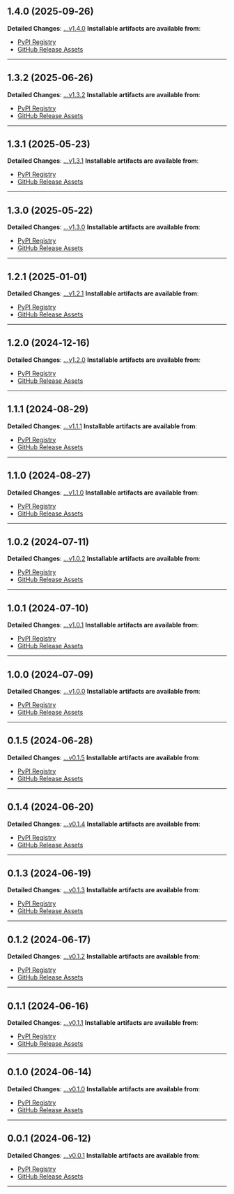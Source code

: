 ## 1.4.0 (2025‑09‑26)

                                                                        
**Detailed Changes**: [...v1.4.0](https://github.com/Nicconike/Steam-Stats/compare/...v1.4.0)
**Installable artifacts are available from**:
- [PyPI Registry](...)
- [GitHub Release Assets](...)
---
## 1.3.2 (2025‑06‑26)

                                                                        
**Detailed Changes**: [...v1.3.2](https://github.com/Nicconike/Steam-Stats/compare/...v1.3.2)
**Installable artifacts are available from**:
- [PyPI Registry](...)
- [GitHub Release Assets](...)
---
## 1.3.1 (2025‑05‑23)

                                                                        
**Detailed Changes**: [...v1.3.1](https://github.com/Nicconike/Steam-Stats/compare/...v1.3.1)
**Installable artifacts are available from**:
- [PyPI Registry](...)
- [GitHub Release Assets](...)
---
## 1.3.0 (2025‑05‑22)

                                                                        
**Detailed Changes**: [...v1.3.0](https://github.com/Nicconike/Steam-Stats/compare/...v1.3.0)
**Installable artifacts are available from**:
- [PyPI Registry](...)
- [GitHub Release Assets](...)
---
## 1.2.1 (2025‑01‑01)

                                                                        
**Detailed Changes**: [...v1.2.1](https://github.com/Nicconike/Steam-Stats/compare/...v1.2.1)
**Installable artifacts are available from**:
- [PyPI Registry](...)
- [GitHub Release Assets](...)
---
## 1.2.0 (2024‑12‑16)

                                                                        
**Detailed Changes**: [...v1.2.0](https://github.com/Nicconike/Steam-Stats/compare/...v1.2.0)
**Installable artifacts are available from**:
- [PyPI Registry](...)
- [GitHub Release Assets](...)
---
## 1.1.1 (2024‑08‑29)

                                                                        
**Detailed Changes**: [...v1.1.1](https://github.com/Nicconike/Steam-Stats/compare/...v1.1.1)
**Installable artifacts are available from**:
- [PyPI Registry](...)
- [GitHub Release Assets](...)
---
## 1.1.0 (2024‑08‑27)

                                                                        
**Detailed Changes**: [...v1.1.0](https://github.com/Nicconike/Steam-Stats/compare/...v1.1.0)
**Installable artifacts are available from**:
- [PyPI Registry](...)
- [GitHub Release Assets](...)
---
## 1.0.2 (2024‑07‑11)

                                                                        
**Detailed Changes**: [...v1.0.2](https://github.com/Nicconike/Steam-Stats/compare/...v1.0.2)
**Installable artifacts are available from**:
- [PyPI Registry](...)
- [GitHub Release Assets](...)
---
## 1.0.1 (2024‑07‑10)

                                                                        
**Detailed Changes**: [...v1.0.1](https://github.com/Nicconike/Steam-Stats/compare/...v1.0.1)
**Installable artifacts are available from**:
- [PyPI Registry](...)
- [GitHub Release Assets](...)
---
## 1.0.0 (2024‑07‑09)

                                                                        
**Detailed Changes**: [...v1.0.0](https://github.com/Nicconike/Steam-Stats/compare/...v1.0.0)
**Installable artifacts are available from**:
- [PyPI Registry](...)
- [GitHub Release Assets](...)
---
## 0.1.5 (2024‑06‑28)

                                                                        
**Detailed Changes**: [...v0.1.5](https://github.com/Nicconike/Steam-Stats/compare/...v0.1.5)
**Installable artifacts are available from**:
- [PyPI Registry](...)
- [GitHub Release Assets](...)
---
## 0.1.4 (2024‑06‑20)

                                                                        
**Detailed Changes**: [...v0.1.4](https://github.com/Nicconike/Steam-Stats/compare/...v0.1.4)
**Installable artifacts are available from**:
- [PyPI Registry](...)
- [GitHub Release Assets](...)
---
## 0.1.3 (2024‑06‑19)

                                                                        
**Detailed Changes**: [...v0.1.3](https://github.com/Nicconike/Steam-Stats/compare/...v0.1.3)
**Installable artifacts are available from**:
- [PyPI Registry](...)
- [GitHub Release Assets](...)
---
## 0.1.2 (2024‑06‑17)

                                                                        
**Detailed Changes**: [...v0.1.2](https://github.com/Nicconike/Steam-Stats/compare/...v0.1.2)
**Installable artifacts are available from**:
- [PyPI Registry](...)
- [GitHub Release Assets](...)
---
## 0.1.1 (2024‑06‑16)

                                                                        
**Detailed Changes**: [...v0.1.1](https://github.com/Nicconike/Steam-Stats/compare/...v0.1.1)
**Installable artifacts are available from**:
- [PyPI Registry](...)
- [GitHub Release Assets](...)
---
## 0.1.0 (2024‑06‑14)

                                                                        
**Detailed Changes**: [...v0.1.0](https://github.com/Nicconike/Steam-Stats/compare/...v0.1.0)
**Installable artifacts are available from**:
- [PyPI Registry](...)
- [GitHub Release Assets](...)
---
## 0.0.1 (2024‑06‑12)

                                                                        
**Detailed Changes**: [...v0.0.1](https://github.com/Nicconike/Steam-Stats/compare/...v0.0.1)
**Installable artifacts are available from**:
- [PyPI Registry](...)
- [GitHub Release Assets](...)
---
